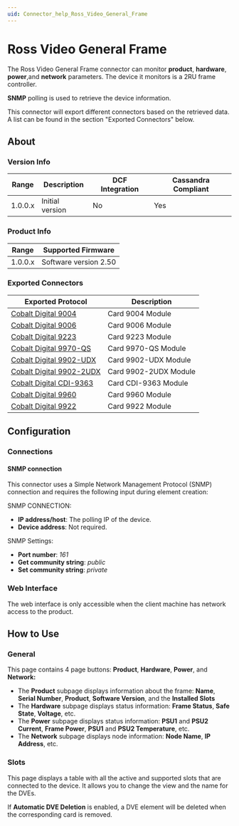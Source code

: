 ```yaml
---
uid: Connector_help_Ross_Video_General_Frame
---
```


# Ross Video General Frame

The Ross Video General Frame connector can monitor **product**, **hardware**, **power**,and **network** parameters. The device it monitors is a 2RU frame controller.

**SNMP** polling is used to retrieve the device information.

This connector will export different connectors based on the retrieved data. A list can be found in the section "Exported Connectors" below.

## About

### Version Info

| **Range** | **Description** | **DCF Integration** | **Cassandra Compliant** |
|-----------|-----------------|---------------------|-------------------------|
| 1.0.0.x   | Initial version | No                  | Yes                     |

### Product Info

| **Range** | **Supported Firmware** |
|-----------|------------------------|
| 1.0.0.x   | Software version 2.50  |

### Exported Connectors

| **Exported Protocol**                                                                                             | **Description**       |
|-------------------------------------------------------------------------------------------------------------------|-----------------------|
| [Cobalt Digital 9004](xref:Connector_help_Ross_Video_General_Frame_-_Cobalt_Digital_9004)           | Card 9004 Module      |
| [Cobalt Digital 9006](xref:Connector_help_Ross_Video_General_Frame_-_Cobalt_Digital_9006)           | Card 9006 Module      |
| [Cobalt Digital 9223](xref:Connector_help_Ross_Video_General_Frame_-_Cobalt_Digital_9223)           | Card 9223 Module      |
| [Cobalt Digital 9970-QS](xref:Connector_help_Ross_Video_General_Frame_-_Cobalt_Digital_9970-QS)     | Card 9970-QS Module   |
| [Cobalt Digital 9902-UDX](xref:Connector_help_Ross_Video_General_Frame_-_Cobalt_Digital_9902-UDX)   | Card 9902-UDX Module  |
| [Cobalt Digital 9902-2UDX](xref:Connector_help_Ross_Video_General_Frame_-_Cobalt_Digital_9902-2UDX) | Card 9902-2UDX Module |
| [Cobalt Digital CDI-9363](xref:Connector_help_Ross_Video_General_Frame_-_Cobalt_Digital_CDI-9363)   | Card CDI-9363 Module  |
| [Cobalt Digital 9960](xref:Connector_help_Ross_Video_General_Frame_-_Cobalt_Digital_9960)           | Card 9960 Module      |
| [Cobalt Digital 9922](xref:Connector_help_Ross_Video_General_Frame_-_Cobalt_Digital_9922)           | Card 9922 Module      |

## Configuration

### Connections

#### SNMP connection

This connector uses a Simple Network Management Protocol (SNMP) connection and requires the following input during element creation:

SNMP CONNECTION:

- **IP address/host**: The polling IP of the device.
- **Device address**: Not required.

SNMP Settings:

- **Port number**: *161*
- **Get community string**: *public*
- **Set community string**: *private*

### Web Interface

The web interface is only accessible when the client machine has network access to the product.

## How to Use

### General

This page contains 4 page buttons: **Product**, **Hardware**, **Power**, and **Network:**

- The **Product** subpage displays information about the frame: **Name**, **Serial Number**, **Product**, **Software Version**, and the **Installed Slots**
- The **Hardware** subpage displays status information: **Frame Status**, **Safe State**, **Voltage**, etc.
- The **Power** subpage displays status information: **PSU1** and **PSU2 Current**, **Frame Power**, **PSU1** and **PSU2 Temperature**, etc.
- The **Network** subpage displays node information: **Node Name**, **IP Address**, etc.

### Slots

This page displays a table with all the active and supported slots that are connected to the device. It allows you to change the view and the name for the DVEs.

If **Automatic DVE Deletion** is enabled, a DVE element will be deleted when the corresponding card is removed.
